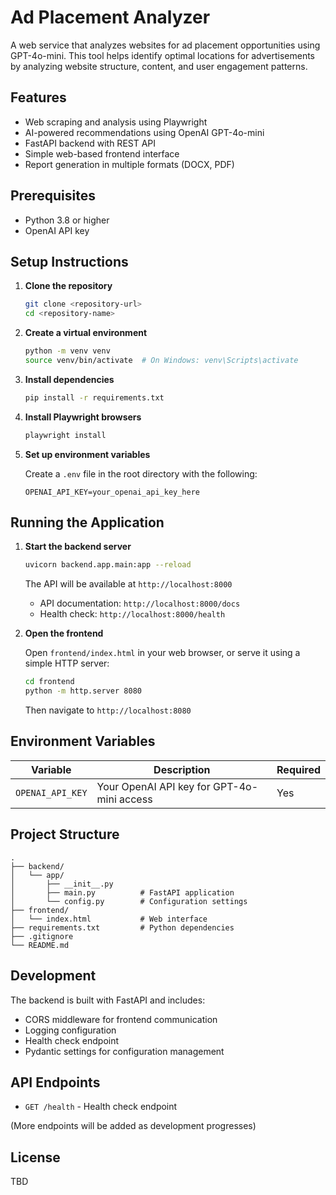 # Ad Placement Analyzer

A web service that analyzes websites for ad placement opportunities using GPT-4o-mini. This tool helps identify optimal locations for advertisements by analyzing website structure, content, and user engagement patterns.

## Features

- Web scraping and analysis using Playwright
- AI-powered recommendations using OpenAI GPT-4o-mini
- FastAPI backend with REST API
- Simple web-based frontend interface
- Report generation in multiple formats (DOCX, PDF)

## Prerequisites

- Python 3.8 or higher
- OpenAI API key

## Setup Instructions

1. **Clone the repository**
   ```bash
   git clone <repository-url>
   cd <repository-name>
   ```

2. **Create a virtual environment**
   ```bash
   python -m venv venv
   source venv/bin/activate  # On Windows: venv\Scripts\activate
   ```

3. **Install dependencies**
   ```bash
   pip install -r requirements.txt
   ```

4. **Install Playwright browsers**
   ```bash
   playwright install
   ```

5. **Set up environment variables**
   
   Create a `.env` file in the root directory with the following:
   ```
   OPENAI_API_KEY=your_openai_api_key_here
   ```

## Running the Application

1. **Start the backend server**
   ```bash
   uvicorn backend.app.main:app --reload
   ```

   The API will be available at `http://localhost:8000`
   - API documentation: `http://localhost:8000/docs`
   - Health check: `http://localhost:8000/health`

2. **Open the frontend**
   
   Open `frontend/index.html` in your web browser, or serve it using a simple HTTP server:
   ```bash
   cd frontend
   python -m http.server 8080
   ```
   Then navigate to `http://localhost:8080`

## Environment Variables

| Variable | Description | Required |
|----------|-------------|----------|
| `OPENAI_API_KEY` | Your OpenAI API key for GPT-4o-mini access | Yes |

## Project Structure

```
.
├── backend/
│   └── app/
│       ├── __init__.py
│       ├── main.py          # FastAPI application
│       └── config.py        # Configuration settings
├── frontend/
│   └── index.html           # Web interface
├── requirements.txt         # Python dependencies
├── .gitignore
└── README.md
```

## Development

The backend is built with FastAPI and includes:
- CORS middleware for frontend communication
- Logging configuration
- Health check endpoint
- Pydantic settings for configuration management

## API Endpoints

- `GET /health` - Health check endpoint

(More endpoints will be added as development progresses)

## License

TBD
